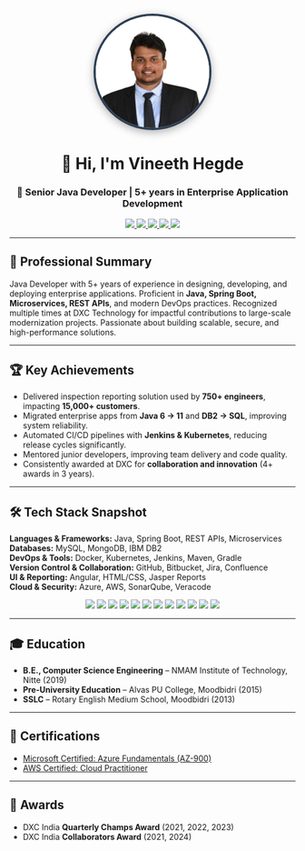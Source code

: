 <p align="center">
  <img src="Vineeth-Hegde.jpg" 
       alt="Vineeth Hegde" 
       width="200" 
       style="border-radius:50%; border: 4px solid #2e4053; box-shadow: 0px 4px 15px rgba(0,0,0,0.3);">
</p>

<h1 align="center">👋 Hi, I'm Vineeth Hegde</h1>
<h3 align="center">🚀 Senior Java Developer | 5+ years in Enterprise Application Development</h3>

<p align="center">
  <a href="https://www.linkedin.com/in/vineethhegde/">
    <img src="https://img.shields.io/badge/LinkedIn-0077B5?style=for-the-badge&logo=linkedin&logoColor=white"/>
  </a>
  <a href="https://github.com/vineeth-hegde">
    <img src="https://img.shields.io/badge/GitHub-100000?style=for-the-badge&logo=github&logoColor=white"/>
  </a>
  <a href="https://www.facebook.com/vineeth.hegde.75">
    <img src="https://img.shields.io/badge/Facebook-1877F2?style=for-the-badge&logo=facebook&logoColor=white"/>
  </a>
  <a href="https://www.instagram.com/vineeth__hegde/">
    <img src="https://img.shields.io/badge/Instagram-E4405F?style=for-the-badge&logo=instagram&logoColor=white"/>
  </a>
  <a href="https://x.com/vineethhegde68">
    <img src="https://img.shields.io/badge/Twitter-000000?style=for-the-badge&logo=x&logoColor=white"/>
  </a>
</p>

---

## 🌟 Professional Summary  
Java Developer with 5+ years of experience in designing, developing, and deploying enterprise applications. Proficient in **Java, Spring Boot, Microservices, REST APIs**, and modern DevOps practices. Recognized multiple times at DXC Technology for impactful contributions to large-scale modernization projects. Passionate about building scalable, secure, and high-performance solutions.  

---

## 🏆 Key Achievements  
- Delivered inspection reporting solution used by **750+ engineers**, impacting **15,000+ customers**.  
- Migrated enterprise apps from **Java 6 → 11** and **DB2 → SQL**, improving system reliability.  
- Automated CI/CD pipelines with **Jenkins & Kubernetes**, reducing release cycles significantly.  
- Mentored junior developers, improving team delivery and code quality.  
- Consistently awarded at DXC for **collaboration and innovation** (4+ awards in 3 years).  

---

## 🛠 Tech Stack Snapshot  

**Languages & Frameworks:** Java, Spring Boot, REST APIs, Microservices  
**Databases:** MySQL, MongoDB, IBM DB2  
**DevOps & Tools:** Docker, Kubernetes, Jenkins, Maven, Gradle  
**Version Control & Collaboration:** GitHub, Bitbucket, Jira, Confluence  
**UI & Reporting:** Angular, HTML/CSS, Jasper Reports  
**Cloud & Security:** Azure, AWS, SonarQube, Veracode  

<p align="center">
  <img src="https://img.shields.io/badge/Java-ED8B00?style=for-the-badge&logo=openjdk&logoColor=white"/>
  <img src="https://img.shields.io/badge/Spring_Boot-6DB33F?style=for-the-badge&logo=springboot&logoColor=white"/>
  <img src="https://img.shields.io/badge/Microservices-FF6F00?style=for-the-badge&logo=apache&logoColor=white"/>
  <img src="https://img.shields.io/badge/REST_API-02569B?style=for-the-badge&logo=postman&logoColor=white"/>
  <img src="https://img.shields.io/badge/MySQL-4479A1?style=for-the-badge&logo=mysql&logoColor=white"/>
  <img src="https://img.shields.io/badge/MongoDB-47A248?style=for-the-badge&logo=mongodb&logoColor=white"/>
  <img src="https://img.shields.io/badge/IBM_DB2-054ADA?style=for-the-badge&logo=ibm&logoColor=white"/>
  <img src="https://img.shields.io/badge/Docker-2496ED?style=for-the-badge&logo=docker&logoColor=white"/>
  <img src="https://img.shields.io/badge/Kubernetes-326CE5?style=for-the-badge&logo=kubernetes&logoColor=white"/>
  <img src="https://img.shields.io/badge/Jenkins-D24939?style=for-the-badge&logo=jenkins&logoColor=white"/>
  <img src="https://img.shields.io/badge/Azure-0078D4?style=for-the-badge&logo=microsoftazure&logoColor=white"/>
  <img src="https://img.shields.io/badge/AWS-232F3E?style=for-the-badge&logo=amazonaws&logoColor=white"/>
</p>  

---

## 🎓 Education  
- **B.E., Computer Science Engineering** – NMAM Institute of Technology, Nitte (2019)  
- **Pre-University Education** – Alvas PU College, Moodbidri (2015)  
- **SSLC** – Rotary English Medium School, Moodbidri (2013)  

---

## 📜 Certifications  
- [Microsoft Certified: Azure Fundamentals (AZ-900)](https://www.credly.com/badges/52ffe432-de0a-46b9-86d2-ebc7e65fee01)  
- [AWS Certified: Cloud Practitioner](https://www.credly.com/earner/earned/badge/fafda2e1-12fd-4949-8c0f-f76b03c57c92)  


---

## 🏅 Awards  
- DXC India **Quarterly Champs Award** (2021, 2022, 2023)  
- DXC India **Collaborators Award** (2021, 2024)  
